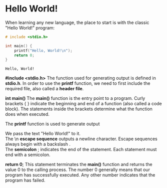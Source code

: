 #  Hello World!

When learning any new language, the place to start is with the classic "Hello World!" program:
```C
# include <stdio.h>

int main() {
    printf("Hello, World!\n");
    return 0;
}
```
```
Hello, World!
```
**#include <stdio.h>** The function used for generating output is defined in **stdio.h**. In order to use the **printf** function, we need to first include the required file, also called a **header file**.

**int main()** The **main()** function is the entry point to a program. Curly brackets { } indicate the beginning and end of a function (also called a code block). The statements inside the brackets determine what the function does when executed.

The **printf** function is used to generate output

We pass the text "Hello World!" to it. </br>
The \n **escape sequence** outputs a newline character. Escape sequences always begin with a backslash \. </br>
The **semicolon** ; indicates the end of the statement. Each statement must end with a semicolon.

**return 0**; This statement terminates the **main()** function and returns the value 0 to the calling process. The number 0 generally means that our program has successfully executed. Any other number indicates that the program has failed.
